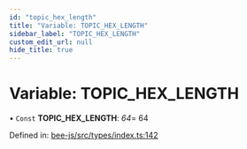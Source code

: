 ```yaml
---
id: "topic_hex_length"
title: "Variable: TOPIC_HEX_LENGTH"
sidebar_label: "TOPIC_HEX_LENGTH"
custom_edit_url: null
hide_title: true
---
```


# Variable: TOPIC\_HEX\_LENGTH

• `Const` **TOPIC\_HEX\_LENGTH**: *64*= 64

Defined in: [bee-js/src/types/index.ts:142](https://github.com/ethersphere/bee-js/blob/7260ee1/src/types/index.ts#L142)
